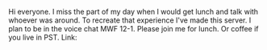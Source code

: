 Hi everyone. I miss the part of my day when I would get lunch and talk with whoever was around. To recreate that experience I've made this server. I plan to be in the voice chat MWF 12-1. Please join me for lunch. Or coffee if you live in PST. Link:

